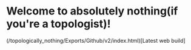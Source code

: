 # Welcome to absolutely nothing(if you're a topologist)!

(/topologically_nothing/Exports/Github/v2/index.html)[Latest web build]
